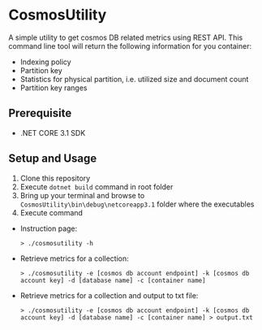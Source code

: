 # CosmosUtility

A simple utility to get cosmos DB related metrics using REST API.
This command line tool will return the following information for you container:
- Indexing policy
- Partition key
- Statistics for physical partition, i.e. utilized size and document count
- Partition key ranges

## Prerequisite

- .NET CORE 3.1 SDK

## Setup and Usage

1. Clone this repository
2. Execute `dotnet build` command in root folder
3. Bring up your terminal and browse to `CosmosUtility\bin\debug\netcoreapp3.1` folder where the executables
4. Execute command
  - Instruction page:
    ```
    > ./cosmosutility -h
    ```
  - Retrieve metrics for a collection:
    ```
    > ./cosmosutility -e [cosmos db account endpoint] -k [cosmos db account key] -d [database name] -c [container name]
    ```
  - Retrieve metrics for a collection and output to txt file:
    ```
    > ./cosmosutility -e [cosmos db account endpoint] -k [cosmos db account key] -d [database name] -c [container name] > output.txt
    ```

